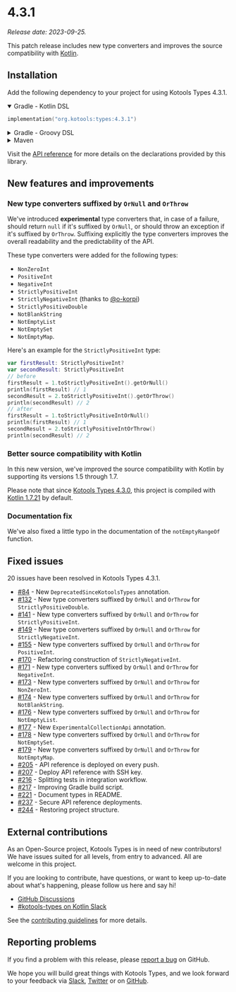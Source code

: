 # 4.3.1

_Release date: 2023-09-25._

This patch release includes new type converters and improves the source
compatibility with [Kotlin].

[kotlin]: https://kotlinlang.org

## Installation

Add the following dependency to your project for using Kotools Types 4.3.1.

<details open>
<summary>Gradle - Kotlin DSL</summary>

```kotlin
implementation("org.kotools:types:4.3.1")
```
</details>

<details>
<summary>Gradle - Groovy DSL</summary>

```groovy
implementation "org.kotools:types:4.3.1"
```
</details>

<details>
<summary>Maven</summary>

```xml
<dependencies>
    <dependency>
        <groupId>org.kotools</groupId>
        <artifactId>types</artifactId>
        <version>4.3.1</version>
    </dependency>
</dependencies>
```
</details>

Visit the [API reference] for more details on the declarations provided by this
library.

[api reference]: https://types.kotools.org

## New features and improvements

### New type converters suffixed by `OrNull` and `OrThrow`

We've introduced **experimental** type converters that, in case of a failure,
should return `null` if it's suffixed by `OrNull`, or should throw an exception
if it's suffixed by `OrThrow`.
Suffixing explicitly the type converters improves the overall readability and
the predictability of the API.

These type converters were added for the following types:

- `NonZeroInt`
- `PositiveInt`
- `NegativeInt`
- `StrictlyPositiveInt`
- `StrictlyNegativeInt` (thanks to [@o-korpi])
- `StrictlyPositiveDouble`
- `NotBlankString`
- `NotEmptyList`
- `NotEmptySet`
- `NotEmptyMap`.

Here's an example for the `StrictlyPositiveInt` type:

```kotlin
var firstResult: StrictlyPositiveInt?
var secondResult: StrictlyPositiveInt
// before
firstResult = 1.toStrictlyPositiveInt().getOrNull()
println(firstResult) // 1
secondResult = 2.toStrictlyPositiveInt().getOrThrow()
println(secondResult) // 2
// after
firstResult = 1.toStrictlyPositiveIntOrNull()
println(firstResult) // 1
secondResult = 2.toStrictlyPositiveIntOrThrow()
println(secondResult) // 2
```

[@o-korpi]: https://github.com/o-korpi

### Better source compatibility with Kotlin

In this new version, we've improved the source compatibility with Kotlin by
supporting its versions 1.5 through 1.7.

Please note that since [Kotools Types 4.3.0], this project is compiled with
[Kotlin 1.7.21] by default.

[Kotools Types 4.3.0]: https://github.com/kotools/types/releases/tag/4.3.0
[Kotlin 1.7.21]: https://github.com/JetBrains/kotlin/releases/tag/v1.7.21

### Documentation fix

We've also fixed a little typo in the documentation of the `notEmptyRangeOf`
function.

## Fixed issues

20 issues have been resolved in Kotools Types 4.3.1.

- [#84] - New `DeprecatedSinceKotoolsTypes` annotation.
- [#132] - New type converters suffixed by `OrNull` and `OrThrow` for
  `StrictlyPositiveDouble`.
- [#141] - New type converters suffixed by `OrNull` and `OrThrow` for
  `StrictlyPositiveInt`.
- [#149] - New type converters suffixed by `OrNull` and `OrThrow` for
  `StrictlyNegativeInt`.
- [#155] - New type converters suffixed by `OrNull` and `OrThrow` for
  `PositiveInt`.
- [#170] - Refactoring construction of `StrictlyNegativeInt`.
- [#171] - New type converters suffixed by `OrNull` and `OrThrow` for
  `NegativeInt`.
- [#173] - New type converters suffixed by `OrNull` and `OrThrow` for
  `NonZeroInt`.
- [#174] - New type converters suffixed by `OrNull` and `OrThrow` for
  `NotBlankString`.
- [#176] - New type converters suffixed by `OrNull` and `OrThrow` for
  `NotEmptyList`.
- [#177] - New `ExperimentalCollectionApi` annotation.
- [#178] - New type converters suffixed by `OrNull` and `OrThrow` for
  `NotEmptySet`.
- [#179] - New type converters suffixed by `OrNull` and `OrThrow` for
  `NotEmptyMap`.
- [#205] - API reference is deployed on every push.
- [#207] - Deploy API reference with SSH key.
- [#216] - Splitting tests in integration workflow.
- [#217] - Improving Gradle build script.
- [#221] - Document types in README.
- [#237] - Secure API reference deployments.
- [#244] - Restoring project structure.

[#84]: https://github.com/kotools/types/issues/84
[#132]: https://github.com/kotools/types/issues/132
[#141]: https://github.com/kotools/types/issues/141
[#149]: https://github.com/kotools/types/issues/149
[#155]: https://github.com/kotools/types/issues/155
[#170]: https://github.com/kotools/types/issues/170
[#171]: https://github.com/kotools/types/issues/171
[#173]: https://github.com/kotools/types/issues/173
[#174]: https://github.com/kotools/types/issues/174
[#176]: https://github.com/kotools/types/issues/176
[#177]: https://github.com/kotools/types/issues/177
[#178]: https://github.com/kotools/types/issues/178
[#179]: https://github.com/kotools/types/issues/179
[#205]: https://github.com/kotools/types/issues/205
[#207]: https://github.com/kotools/types/issues/207
[#216]: https://github.com/kotools/types/issues/216
[#217]: https://github.com/kotools/types/issues/217
[#221]: https://github.com/kotools/types/issues/221
[#237]: https://github.com/kotools/types/issues/237
[#244]: https://github.com/kotools/types/issues/244

## External contributions

As an Open-Source project, Kotools Types is in need of new contributors!
We have issues suited for all levels, from entry to advanced.
All are welcome in this project.

If you are looking to contribute, have questions, or want to keep up-to-date
about what's happening, please follow us here and say hi!

- [GitHub Discussions]
- [#kotools-types on Kotlin Slack]

See the [contributing guidelines](/CONTRIBUTING.md) for more details.

[#kotools-types on Kotlin Slack]: https://kotlinlang.slack.com/archives/C05H0L1LD25
[gitHub discussions]: https://github.com/kotools/types/discussions

## Reporting problems

If you find a problem with this release, please [report a bug] on GitHub.

[report a bug]: https://github.com/kotools/types/issues/new?assignees=&labels=bug&projects=&template=bug-template.md&title=Bug

We hope you will build great things with Kotools Types, and we look forward to
your feedback via [Slack][#kotools-types on Kotlin Slack], [Twitter] or on
[GitHub].

[github]: https://github.com/kotools
[twitter]: https://twitter.com/KotoolsContact
